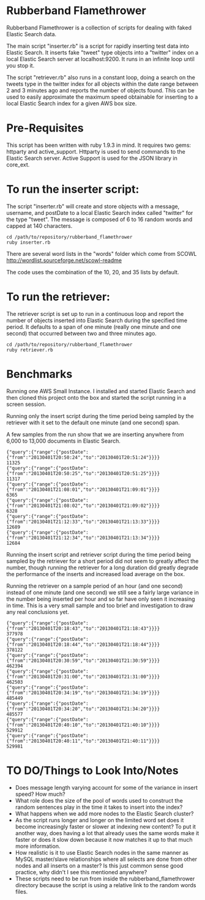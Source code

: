Rubberband Flamethrower
=======================
Rubberband Flamethrower is a collection of scripts for dealing with faked Elastic Search data. 

The main script "inserter.rb" is a script for rapidly inserting test data into Elastic Search. It inserts fake "tweet" type objects into a "twitter" index on a local Elastic Search server at localhost:9200.  It runs in an infinite loop until you stop it. 

The script "retriever.rb" also runs in a constant loop, doing a search on the tweets type in the twitter index for all objects within the date range between 2 and 3 minutes ago and reports the number of objects found.  This can be used to easily approximate the maximum speed obtainable for inserting to a local Elastic Search index for a given AWS box size.

Pre-Requisites
=======================
This script has been written with ruby 1.9.3 in mind. It requires two gems: httparty and active_support. Httparty is used to send commands to the Elastic Search server.  Active Support is used for the JSON library in core_ext.

To run the inserter script:
=======================
The script "inserter.rb" will create and store objects with a message, username, and postDate to a local Elastic Search index called "twitter" for the type "tweet". The message is composed of 6 to 16 random words and capped at 140 characters.

	cd /path/to/repository/rubberband_flamethrower
	ruby inserter.rb

There are several word lists in the "words" folder which come from SCOWL http://wordlist.sourceforge.net/scowl-readme

The code uses the combination of the 10, 20, and 35 lists by default.

To run the retriever:
=======================
The retriever script is set up to run in a continuous loop and report the number of objects inserted into Elastic Search during the specified time period. It defaults to a span of one minute (really one minute and one second) that occurred between two and three minutes ago.

	cd /path/to/repository/rubberband_flamethrower
	ruby retriever.rb

Benchmarks
=======================

Running one AWS Small Instance. I installed and started Elastic Search and then cloned this project onto the box and started the script running in a screen session.

Running only the insert script during the time period being sampled by the retriever with it set to the default one minute (and one second) span.

A few samples from the run show that we are inserting anywhere from 6,000 to 13,000 documents in Elastic Search.

	{"query":{"range":{"postDate":{"from":"20130401T20:50:24","to":"20130401T20:51:24"}}}}
	11325
	{"query":{"range":{"postDate":{"from":"20130401T20:50:25","to":"20130401T20:51:25"}}}}
	11317
	{"query":{"range":{"postDate":{"from":"20130401T21:08:01","to":"20130401T21:09:01"}}}}
	6365
	{"query":{"range":{"postDate":{"from":"20130401T21:08:02","to":"20130401T21:09:02"}}}}
	6328
	{"query":{"range":{"postDate":{"from":"20130401T21:12:33","to":"20130401T21:13:33"}}}}
	12689
	{"query":{"range":{"postDate":{"from":"20130401T21:12:34","to":"20130401T21:13:34"}}}}
	12684

Running the insert script and retriever script during the time period being sampled by the retriever for a short period did not seem to greatly affect the number, though running the retriever for a long duration did greatly degrade the performance of the inserts and increased load average on the box.

Running the retriever on a sample period of an hour (and one second) instead of one minute (and one second) we still see a fairly large variance in the number being inserted per hour and so far have only seen it increasing in time. This is a very small sample and too brief and investigation to draw any real conclusions yet.

	{"query":{"range":{"postDate":{"from":"20130401T20:18:43","to":"20130401T21:18:43"}}}}
	377978
	{"query":{"range":{"postDate":{"from":"20130401T20:18:44","to":"20130401T21:18:44"}}}}
	378122
	{"query":{"range":{"postDate":{"from":"20130401T20:30:59","to":"20130401T21:30:59"}}}}
	462394
	{"query":{"range":{"postDate":{"from":"20130401T20:31:00","to":"20130401T21:31:00"}}}}
	462503
	{"query":{"range":{"postDate":{"from":"20130401T20:34:19","to":"20130401T21:34:19"}}}}
	485449
	{"query":{"range":{"postDate":{"from":"20130401T20:34:20","to":"20130401T21:34:20"}}}}
	485577
	{"query":{"range":{"postDate":{"from":"20130401T20:40:10","to":"20130401T21:40:10"}}}}
	529912
	{"query":{"range":{"postDate":{"from":"20130401T20:40:11","to":"20130401T21:40:11"}}}}
	529981


TO DO/Things to Look Into/Notes
=======================
 - Does message length varying account for some of the variance in insert speed? How much?
 - What role does the size of the pool of words used to construct the random sentences play in the time it takes to insert into the index?
 - What happens when we add more nodes to the Elastic Search cluster?
 - As the script runs longer and longer on the limited word set does it become increasingly faster or slower at indexing new content? To put it another way, does having a lot that already uses the same words make it faster or does it slow down because it now matches it up to that much more information.
 - How realistic is it to use Elastic Search nodes in the same manner as MySQL master/slave relationships where all selects are done from other nodes and all inserts on a master? Is this just common sense good practice, why didn't I see this mentioned anywhere?
 - These scripts need to be run from inside the rubberband_flamethrower directory because the script is using a relative link to the random words files.